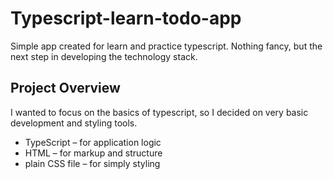 # Typescript-learn-todo-app

Simple app created for learn and practice typescript. Nothing fancy, but the next step in developing the technology stack.

## Project Overview

I wanted to focus on the basics of typescript, so I decided on very basic development and styling tools.

- TypeScript – for application logic
- HTML – for markup and structure
- plain CSS file – for simply styling
